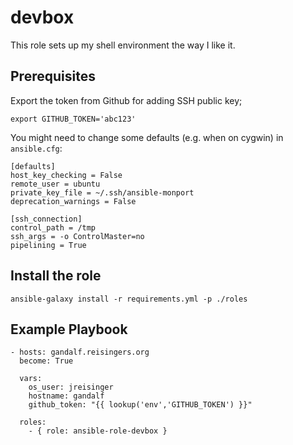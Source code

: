 devbox
======

This role sets up my shell environment the way I like it.

Prerequisites
-------------

Export the token from Github for adding SSH public key;

    export GITHUB_TOKEN='abc123'

You might need to change some defaults (e.g. when on cygwin) in `ansible.cfg`:

    [defaults]
    host_key_checking = False
    remote_user = ubuntu
    private_key_file = ~/.ssh/ansible-monport
    deprecation_warnings = False

    [ssh_connection]
    control_path = /tmp
    ssh_args = -o ControlMaster=no
    pipelining = True

Install the role
----------------

    ansible-galaxy install -r requirements.yml -p ./roles

Example Playbook
----------------

    - hosts: gandalf.reisingers.org
      become: True

      vars:
        os_user: jreisinger
        hostname: gandalf
        github_token: "{{ lookup('env','GITHUB_TOKEN') }}"

      roles:
        - { role: ansible-role-devbox }
